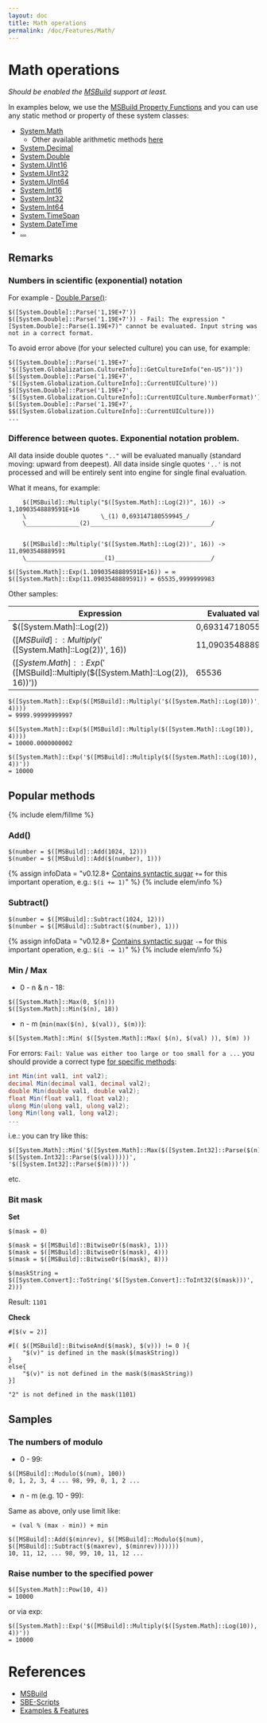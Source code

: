```yaml
---
layout: doc
title: Math operations
permalink: /doc/Features/Math/
---
```

# Math operations

*Should be enabled the [MSBuild](../../Scripts/MSBuild/) support at least.*

In examples below, we use the [MSBuild Property Functions](https://msdn.microsoft.com/en-us/library/vstudio/dd633440%28v=vs.120%29.aspx#BKMK_PropertyFunctions) and you can use any static method or property of these system classes:

* [System.Math](https://msdn.microsoft.com/en-us/library/system.math_methods%28v=vs.100%29.aspx)
    * Other available arithmetic methods [here](https://msdn.microsoft.com/en-us/library/dd633440.aspx?f=255&MSPPError=-2147217396#BKMK_PropertyFunctions)
* [System.Decimal](https://msdn.microsoft.com/en-us/library/system.decimal_methods%28v=vs.100%29.aspx)
* [System.Double](https://msdn.microsoft.com/en-us/library/system.double_methods%28v=vs.100%29.aspx)
* [System.UInt16](https://msdn.microsoft.com/en-us/library/system.uint16_methods%28v=vs.100%29.aspx)
* [System.UInt32](https://msdn.microsoft.com/en-us/library/system.uint32_methods%28v=vs.100%29.aspx)
* [System.UInt64](https://msdn.microsoft.com/en-us/library/system.uint64_methods%28v=vs.100%29.aspx)
* [System.Int16](https://msdn.microsoft.com/en-us/library/system.int16_methods%28v=vs.100%29.aspx)
* [System.Int32](https://msdn.microsoft.com/en-us/library/system.int32_methods%28v=vs.100%29.aspx)
* [System.Int64](https://msdn.microsoft.com/en-us/library/system.int64_methods%28v=vs.100%29.aspx)
* [System.TimeSpan](https://msdn.microsoft.com/en-us/library/system.timespan_methods%28v=vs.100%29.aspx)
* [System.DateTime](https://msdn.microsoft.com/en-us/library/system.datetime_methods%28v=vs.100%29.aspx)
* [...](https://msdn.microsoft.com/en-us/library/vstudio/dd633440%28v=vs.120%29.aspx#BKMK_Static)

## Remarks

### Numbers in scientific (exponential) notation

For example - [Double.Parse()](https://msdn.microsoft.com/en-us/library/system.double.parse.aspx):

```{{site.msblang}}
$([System.Double]::Parse('1,19E+7'))
$([System.Double]::Parse('1.19E+7')) - Fail: The expression "[System.Double]::Parse(1.19E+7)" cannot be evaluated. Input string was not in a correct format.
```

To avoid error above (for your selected culture) you can use, for example:

```{{site.msblang}}
$([System.Double]::Parse('1.19E+7', '$([System.Globalization.CultureInfo]::GetCultureInfo("en-US"))'))
$([System.Double]::Parse('1.19E+7', '$([System.Globalization.CultureInfo]::CurrentUICulture)'))
$([System.Double]::Parse('1.19E+7', '$([System.Globalization.CultureInfo]::CurrentUICulture.NumberFormat)'))
$([System.Double]::Parse('1.19E+7', $$([System.Globalization.CultureInfo]::CurrentUICulture)))
...
```

### Difference between quotes. Exponential notation problem.

All data inside double quotes `".."` will be evaluated manually (standard moving: upward from deepest).
All data inside single quotes `'..'` is not processed and will be entirely sent into engine for single final evaluation.

What it means, for example:

```{{site.msblang}}
    $([MSBuild]::Multiply("$([System.Math]::Log(2))", 16)) -> 1,10903548889591E+16
    \                     \_(1) 0,693147180559945_/
    \_______________(2)__________________________________/


    $([MSBuild]::Multiply('$([System.Math]::Log(2))', 16)) -> 11,0903548889591
    \______________________(1)___________________________/

$([System.Math]::Exp(1.10903548889591E+16)) = ∞ 
$([System.Math]::Exp(11.0903548889591)) = 65535,9999999983
```

Other samples:

Expression                                                                    | Evaluated value
------------------------------------------------------------------------------|------
$([System.Math]::Log(2))                                                      | 0,693147180559945
$([MSBuild]::Multiply('$([System.Math]::Log(2))', 16))                        | 11,0903548889591
$([System.Math]::Exp('$([MSBuild]::Multiply($([System.Math]::Log(2)), 16))')) | 65536


```{{site.msblang}}
$([System.Math]::Exp($([MSBuild]::Multiply('$([System.Math]::Log(10))', 4)))) 
= 9999.99999999997

$([System.Math]::Exp($([MSBuild]::Multiply($([System.Math]::Log(10)), 4)))) 
= 10000.0000000002

$([System.Math]::Exp('$([MSBuild]::Multiply($([System.Math]::Log(10)), 4))')) 
= 10000
```

## Popular methods

{% include elem/fillme %}

### Add()

```{{site.msblang}}
$(number = $([MSBuild]::Add(1024, 12)))
$(number = $([MSBuild]::Add($(number), 1)))
```

{% assign infoData = "v0.12.8+ [Contains syntactic sugar](../../Scripts/MSBuild/#syntactic-sugar) `+=` for this important operation, e.g.: `$(i += 1)`" %}
{% include elem/info %}

### Subtract()

```{{site.msblang}}
$(number = $([MSBuild]::Subtract(1024, 12)))
$(number = $([MSBuild]::Subtract($(number), 1)))
```

{% assign infoData = "v0.12.8+ [Contains syntactic sugar](../../Scripts/MSBuild/#syntactic-sugar) `-=` for this important operation, e.g.: `$(i -= 1)`" %}
{% include elem/info %}

### Min / Max

* 0 - n & n - 18:

```{{site.msblang}}
$([System.Math]::Max(0, $(n)))
$([System.Math]::Min($(n), 18))
```

* n - m (`min(max($(n), $(val)), $(m))`):

```{{site.msblang}}
$([System.Math]::Min( $([System.Math]::Max( $(n), $(val) )), $(m) ))
```

For errors: `Fail: Value was either too large or too small for a ...` you should provide a correct type [for specific methods](https://msdn.microsoft.com/en-us/library/system.math_methods.aspx):

```csharp
int Min(int val1, int val2);
decimal Min(decimal val1, decimal val2);
double Min(double val1, double val2);
float Min(float val1, float val2);
ulong Min(ulong val1, ulong val2);
long Min(long val1, long val2);
...
```

i.e.: you can try like this:

```{{site.msblang}}
$([System.Math]::Min('$([System.Math]::Max($([System.Int32]::Parse($(n))), $([System.Int32]::Parse($(val)))))', '$([System.Int32]::Parse($(m)))'))
```
etc.

### Bit mask

**Set**

```{{site.msblang}}
$(mask = 0)

$(mask = $([MSBuild]::BitwiseOr($(mask), 1)))
$(mask = $([MSBuild]::BitwiseOr($(mask), 4)))
$(mask = $([MSBuild]::BitwiseOr($(mask), 8)))

$(maskString = $([System.Convert]::ToString('$([System.Convert]::ToInt32($(mask)))', 2)))
```

Result: `1101`

**Check**

```{{site.sbelang}}
#[$(v = 2)]

#[( $([MSBuild]::BitwiseAnd($(mask), $(v))) != 0 ){ 
    "$(v)" is defined in the mask($(maskString)) 
}
else{ 
    "$(v)" is not defined in the mask($(maskString))
}]
```

`"2" is not defined in the mask(1101)`

## Samples

### The numbers of modulo

* 0 - 99:

```{{site.msblang}}
$([MSBuild]::Modulo($(num), 100))
0, 1, 2, 3, 4 ... 98, 99, 0, 1, 2 ...
```

* n - m (e.g. 10 - 99):

Same as above, only use limit like: 
```
 = (val % (max - min)) + min
```

```{{site.msblang}}
$([MSBuild]::Add($(minrev), $([MSBuild]::Modulo($(num), $([MSBuild]::Subtract($(maxrev), $(minrev)))))))
10, 11, 12, ... 98, 99, 10, 11, 12 ...
```

### Raise number to the specified power

```{{site.msblang}}
$([System.Math]::Pow(10, 4)) 
= 10000
```

or via exp:

```{{site.msblang}}
$([System.Math]::Exp('$([MSBuild]::Multiply($([System.Math]::Log(10)), 4))')) 
= 10000
```

# References

* [MSBuild](../../Scripts/MSBuild/)
* [SBE-Scripts](../../Scripts/SBE-Scripts/)
* [Examples & Features](../../Examples/)

